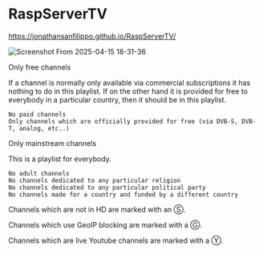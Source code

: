 # RaspServerTV
https://jonathansanfilippo.github.io/RaspServerTV/

![Screenshot From 2025-04-15 18-31-36](https://github.com/user-attachments/assets/848c7379-c1c3-4b79-9c31-8f67c68b0c32)

Only free channels

If a channel is normally only available via commercial subscriptions it has nothing to do in this playlist. If on the other hand it is provided for free to everybody in a particular country, then it should be in this playlist.

    No paid channels
    Only channels which are officially provided for free (via DVB-S, DVB-T, analog, etc..)

Only mainstream channels

This is a playlist for everybody.

    No adult channels
    No channels dedicated to any particular religion
    No channels dedicated to any particular political party
    No channels made for a country and funded by a different country

Channels which are not in HD are marked with an Ⓢ.

Channels which use GeoIP blocking are marked with a Ⓖ.

Channels which are live Youtube channels are marked with a Ⓨ.
